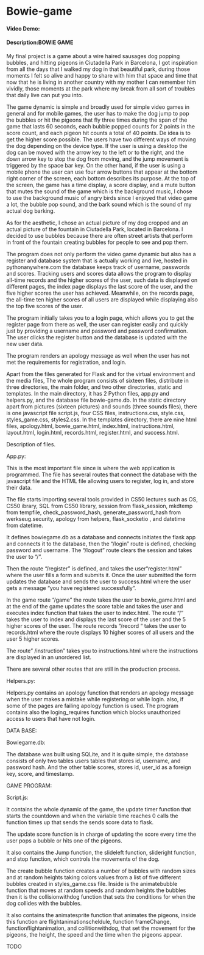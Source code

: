 # Bowie-game
#### Video Demo:  <URL HERE>
#### Description:BOWIE GAME
 
My final project is a game about a wire haired sausages dog popping bubbles, and hitting pigeons in Ciutadella Park in Barcelona, I got inspiration from all the days that I walked my dog in that beautiful park, during those moments I felt so alive and happy to share with him that space and time that now that he is living in another country with my mother I can remember him vividly, those moments at the park where my break from all sort of troubles that daily live can put you into.
 
 The game dynamic is simple and broadly used for simple video games in general and for mobile games, the user has to make the dog jump to pop the bubbles or hit the pigeons that fly three times during the span of the game that lasts 60 seconds, each bubble popped counts for 2 points in the score count, and each pigeon hit counts a total of 40 points. De idea is to get the higher score possible. 
The users have two different ways of moving the dog depending on the device type. If the user is using a desktop the dog can be moved with the arrow key to the left or to the right, and the down arrow key to stop the dog from moving, and the jump movement is triggered by the space bar key. On the other hand, if the user is using a mobile phone the user can use four arrow buttons that appear at the bottom right corner of the screen, each bottom describes its purpose. At the top of the screen, the game has a time display,  a score display, and a mute button that mutes the sound of the game which is the background music, I chose to use the background music of angry birds since I enjoyed that video game a lot, the bubble pop sound, and the bark sound which is the sound of my actual dog barking.
 
As for the aesthetic, I chose an actual picture of my dog cropped and an actual picture of the fountain in Ciutadella Park, located in Barcelona. I decided to use bubbles because there are often street artists that perform in front of the fountain creating bubbles for people to see and pop them.
 
The program does not only perform the video game dynamic but also has a register and database system that is actually working and live, hosted in pythonanywhere.com  the database keeps track of username, passwords and scores. Tracking users and scores data allows the program to display all-time records and the higher scores of the user, such data is displayed on different pages, the index page displays the last score of the user, and the five higher scores the user has achieved. Meanwhile, on the records page, the all-time ten higher scores of all users are displayed while displaying also the top five scores of the user.   
 
The program initially takes you to a login page, which allows you to get the register page from there as well, the user can register easily and quickly just by providing a username and password and password confirmation. The user clicks the register button and the database is updated with the new user data.
 
The program renders an apology message as well when the user has not met the requirements for registration, and login.
 
Apart from the files generated for Flask and for the virtual environment and the media files, The whole program consists of sixteen files, distribute in three directories,  the main folder, and two other directories, static and templates. In the main directory, it has 2 Python files, app.py and helpers.py, and the database file bowie-game.db.  In the static directory apart from pictures (sixteen pictures) and sounds (three sounds files),  there is one javascript file script.js, four CSS files, instructions.css,  style.css, styles_game.css, styles2.css.  In the templates directory, there are nine html files, apology.html, bowie_game.html, index.html, instructions.html, layout.html, login.html, records.html, register.html, and success.html.
 
 
Description of files.
 
App.py:
 
This is the most important file since is where the web application is programmed. The file has several routes that connect the database with the javascript file and the HTML file allowing users to register, log in, and store their data.
 
The file starts importing several tools provided in CS50 lectures such as OS, CS50 ibrary, SQL from CS50 library, session from flask_session, mkdtemp from tempfile, check_password_hash, generate_password_hash from werkseug.security, apology from helpers, flask_socketio , and datetime from datetime.
 
It defines bowiegame.db as a database and connects initiates the flask app and connects it to the database,  then the “/login” route is defined, checking password and username. The “/logout” route clears the session and takes the user to “/”.
 
Then the route “/register” is defined, and takes the user“register.html” where the user fills a form and submits it. Once the user submitted the form updates the database and sends the user to success.html where the user gets a message “you have registered successfully”.
 
 In the game route “/game” the route takes the user to bowie_game.html and at the end of the game updates the score table and takes the user and executes index function that takes the user to index.html.
The route “/” takes the user to index and displays the last score of the user and the  5 higher scores of the user.
The route records “/record “ takes the user to records.html where the route displays 10 higher scores of all users and the user 5 higher scores.
 
The route” /instruction” takes you to instructions.html where the instructions are displayed in an unordered list.
 
There are several other routes that are still in the production process.
 
Helpers.py:
 
Helpers.py contains an apology function that renders an apology message when the user makes a mistake while registering or while login. also, if some of the pages are failing apology function is used.
The program contains also the loging_requires function which blocks unauthorized access to users that have not login.
 
 
 
DATA BASE:
 
Bowiegame.db:
 
The database was built using SQLite, and it is quite simple,  the database consists of only two tables users tables that stores id, username, and password hash. And the other table scores, stores id, user_id as a foreign key, score, and timestamp.
 
 
GAME PROGRAM:
 
Script.js:
 
It contains the whole dynamic of the game, the update timer function that starts the countdown and when the variable time reaches 0 calls the function times up that sends the sends score data to flask.
 
The update score function is in charge of updating the score every time the user pops a bubble or hits one of the pigeons.
 
It also contains the Jump function, the slideleft function, slideright function, and stop function, which controls the movements of the dog.
 
The create bubble function creates a number of bubbles with random sizes and at random heights taking colors values from a list of five different bubbles created in styles_game.css file. Inside is the animatebubble function that moves at random speeds and random heights the bubbles then it is the collisionwithdog function that sets the conditions for when the dog collides with the bubbles.
 
It also contains the animatesprite function that animates the pigeons, inside this function are flightanimationscheldule, function frameChange, functionflightanimation, and collitionwithdog, that set the movement for the pigeons, the height, the speed and the time when the pigeons appear.
 


TODO
